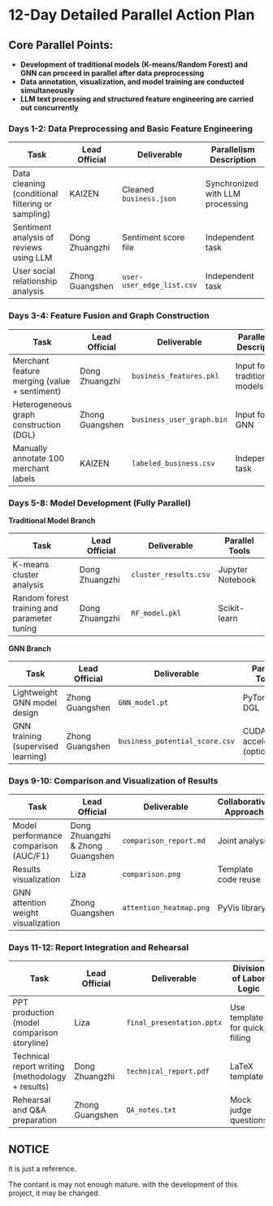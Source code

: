 # 12-Day Detailed Parallel Action Plan

## Core Parallel Points:
- **Development of traditional models (K-means/Random Forest) and GNN can proceed in parallel after data preprocessing**
- **Data annotation, visualization, and model training are conducted simultaneously**
- **LLM text processing and structured feature engineering are carried out concurrently**

### Days 1-2: Data Preprocessing and Basic Feature Engineering

| Task                                   | Lead Official  | Deliverable               | Parallelism Description        |
| -------------------------------------- | -------------- | ------------------------- | ------------------------------ |
| Data cleaning (conditional filtering or sampling) | KAIZEN         | Cleaned `business.json`    | Synchronized with LLM processing |
| Sentiment analysis of reviews using LLM | Dong Zhuangzhi | Sentiment score file      | Independent task               |
| User social relationship analysis      | Zhong Guangshen| `user-user_edge_list.csv` | Independent task               |

### Days 3-4: Feature Fusion and Graph Construction

| Task                                   | Lead Official  | Deliverable               | Parallelism Description        |
| -------------------------------------- | -------------- | ------------------------- | ------------------------------ |
| Merchant feature merging (value + sentiment) | Dong Zhuangzhi | `business_features.pkl`   | Input for traditional models   |
| Heterogeneous graph construction (DGL) | Zhong Guangshen| `business_user_graph.bin` | Input for GNN                  |
| Manually annotate 100 merchant labels  | KAIZEN         | `labeled_business.csv`    | Independent task               |

### Days 5-8: Model Development (Fully Parallel)

**Traditional Model Branch**

| Task                                   | Lead Official  | Deliverable               | Parallel Tools                 |
| -------------------------------------- | -------------- | ------------------------- | ------------------------------ |
| K-means cluster analysis               | Dong Zhuangzhi | `cluster_results.csv`     | Jupyter Notebook               |
| Random forest training and parameter tuning | Dong Zhuangzhi | `RF_model.pkl`           | Scikit-learn                   |

**GNN Branch**

| Task                                   | Lead Official  | Deliverable               | Parallel Tools                 |
| -------------------------------------- | -------------- | ------------------------- | ------------------------------ |
| Lightweight GNN model design           | Zhong Guangshen| `GNN_model.pt`           | PyTorch + DGL                  |
| GNN training (supervised learning)     | Zhong Guangshen| `business_potential_score.csv` | CUDA acceleration (optional) |

### Days 9-10: Comparison and Visualization of Results

| Task                                   | Lead Official         | Deliverable               | Collaborative Approach         |
| -------------------------------------- | --------------------- | ------------------------- | ------------------------------ |
| Model performance comparison (AUC/F1)  | Dong Zhuangzhi & Zhong Guangshen | `comparison_report.md` | Joint analysis                 |
| Results visualization                  | Liza                  | `comparison.png`          | Template code reuse            |
| GNN attention weight visualization     | Zhong Guangshen       | `attention_heatmap.png`   | PyVis library                  |

### Days 11-12: Report Integration and Rehearsal

| Task                                   | Lead Official  | Deliverable               | Division of Labor Logic        |
| -------------------------------------- | -------------- | ------------------------- | ------------------------------ |
| PPT production (model comparison storyline) | Liza          | `final_presentation.pptx` | Use template for quick filling |
| Technical report writing (methodology + results) | Dong Zhuangzhi | `technical_report.pdf` | LaTeX template                 |
| Rehearsal and Q&A preparation          | Zhong Guangshen| `QA_notes.txt`           | Mock judge questions           |

## NOTICE
it is just a reference.

The contant is may not enough mature. with the development of this project, it may be changed. 
